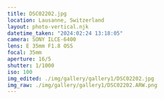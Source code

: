 ```yaml
---
title: DSC02202.jpg
location: Lausanne, Switzerland
layout: photo-vertical.njk
datetime_taken: "2024:02:24 13:18:05"
camera: SONY ILCE-6400
lens: E 35mm F1.8 OSS
focal: 35mm
aperture: 16/5
shutter: 1/1000
iso: 100
img_edited: ./img/gallery/gallery1/DSC02202.jpg
img_raw: ./img/gallery/gallery1/DSC02202.ARW.png
---
```


